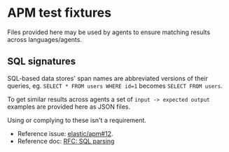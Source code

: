 # APM test fixtures

Files provided here may be used by agents to ensure matching results across languages/agents.

## SQL signatures

SQL-based data stores' span names are abbreviated versions of their queries, eg. `SELECT * FROM users WHERE id=1` becomes `SELECT FROM users`.

To get similar results across agents a set of `input -> expected output` examples are provided here as JSON files.

Using or complying to these isn't a requirement.

- Reference issue: [elastic/apm#12](https://github.com/elastic/apm/issues/12).
- Reference doc: [RFC: SQL parsing](https://docs.google.com/document/d/1sblkAP1NHqk4MtloUta7tXjDuI_l64sT2ZQ_UFHuytA/)
